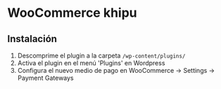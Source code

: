 # WooCommerce khipu

## Instalación

1. Descomprime el plugin a la carpeta `/wp-content/plugins/`
2. Activa el plugin en el menú 'Plugins' en Wordpress
3. Configura el nuevo medio de pago en  WooCommerce -> Settings -> Payment Gateways
